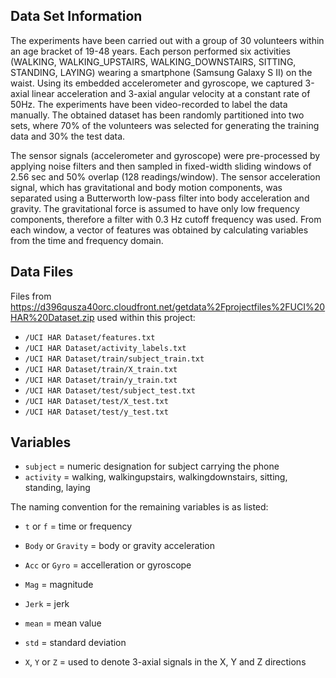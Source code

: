 ## Data Set Information
The experiments have been carried out with a group of 30 volunteers within an age bracket of 19-48 years. Each person performed six activities (WALKING, WALKING_UPSTAIRS, WALKING_DOWNSTAIRS, SITTING, STANDING, LAYING) wearing a smartphone (Samsung Galaxy S II) on the waist. Using its embedded accelerometer and gyroscope, we captured 3-axial linear acceleration and 3-axial angular velocity at a constant rate of 50Hz. The experiments have been video-recorded to label the data manually. The obtained dataset has been randomly partitioned into two sets, where 70% of the volunteers was selected for generating the training data and 30% the test data. 

The sensor signals (accelerometer and gyroscope) were pre-processed by applying noise filters and then sampled in fixed-width sliding windows of 2.56 sec and 50% overlap (128 readings/window). The sensor acceleration signal, which has gravitational and body motion components, was separated using a Butterworth low-pass filter into body acceleration and gravity. The gravitational force is assumed to have only low frequency components, therefore a filter with 0.3 Hz cutoff frequency was used. From each window, a vector of features was obtained by calculating variables from the time and frequency domain.

## Data Files
Files from https://d396qusza40orc.cloudfront.net/getdata%2Fprojectfiles%2FUCI%20HAR%20Dataset.zip used within this project:

- `/UCI HAR Dataset/features.txt`
- `/UCI HAR Dataset/activity_labels.txt`
- `/UCI HAR Dataset/train/subject_train.txt`
- `/UCI HAR Dataset/train/X_train.txt`
- `/UCI HAR Dataset/train/y_train.txt`
- `/UCI HAR Dataset/test/subject_test.txt`
- `/UCI HAR Dataset/test/X_test.txt`
- `/UCI HAR Dataset/test/y_test.txt`

## Variables
- `subject` = numeric designation for subject carrying the phone
- `activity` = walking, walkingupstairs, walkingdownstairs, sitting, standing, laying

The naming convention for the remaining variables is as listed:
- `t` or `f` = time or frequency
- `Body` or `Gravity` = body or gravity acceleration

- `Acc` or `Gyro` = accelleration or gyroscope
- `Mag` = magnitude
- `Jerk` = jerk
- `mean` = mean value
- `std` = standard deviation
- `X`, `Y` or `Z` = used to denote 3-axial signals in the X, Y and Z directions